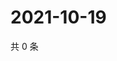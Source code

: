 # 2021-10-19

共 0 条

<!-- BEGIN WEIBO -->
<!-- 最后更新时间 Tue Oct 19 2021 01:19:34 GMT+0800 (China Standard Time) -->

<!-- END WEIBO -->
